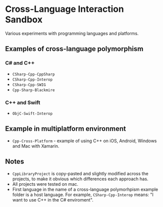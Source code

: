 # Cross-Language Interaction Sandbox

Various experiments with programming languages and platforms. 

## Examples of cross-language polymorphism

### C# and C++
* `CSharp-Cpp-CppSharp`
* `CSharp-Cpp-Interop`
* `CSharp-Cpp-SWIG`
* `Cpp-Sharp-Blackmire`

### C++ and Swift
* `ObjC-Swift-Interop`

## Example in multiplatform environment
* `Cpp-Cross-Platform` - example of using C++ on iOS, Android, Windows and Mac with Xamarin.

## Notes
- `CppLibraryProject` is copy-pasted and slightly modified across the projects, to make it obvious which differences each approach has.
- All projects were tested on mac.
- First language in the name of a cross-language polymorhpism example folder is a host language. For example, `CSharp-Cpp-Interop` means: "I want to use C++ in the C# enviroment".
